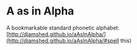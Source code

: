 A as in Alpha
=========

A bookmarkable standard phonetic alphabet: [http://djamshed.github.io/aAsInAlpha/](http://djamshed.github.io/aAsInAlpha/#spell this)